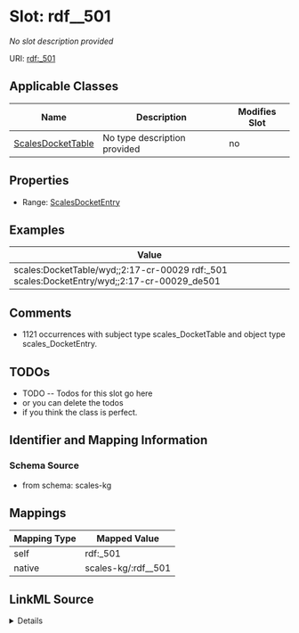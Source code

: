 

# Slot: rdf__501


_No slot description provided_





URI: [rdf:_501](http://www.w3.org/1999/02/22-rdf-syntax-ns#_501)



<!-- no inheritance hierarchy -->





## Applicable Classes

| Name | Description | Modifies Slot |
| --- | --- | --- |
| [ScalesDocketTable](../classes/ScalesDocketTable.md) | No type description provided |  no  |







## Properties

* Range: [ScalesDocketEntry](../classes/ScalesDocketEntry.md)






## Examples

| Value |
| --- |
| scales:DocketTable/wyd;;2:17-cr-00029 rdf:_501 scales:DocketEntry/wyd;;2:17-cr-00029_de501 |

## Comments

* 1121 occurrences with subject type scales_DocketTable and object type scales_DocketEntry.

## TODOs

* TODO -- Todos for this slot go here
* or you can delete the todos
* if you think the class is perfect.

## Identifier and Mapping Information







### Schema Source


* from schema: scales-kg




## Mappings

| Mapping Type | Mapped Value |
| ---  | ---  |
| self | rdf:_501 |
| native | scales-kg/:rdf__501 |




## LinkML Source

<details>
```yaml
name: rdf__501
description: No slot description provided
todos:
- TODO -- Todos for this slot go here
- or you can delete the todos
- if you think the class is perfect.
comments:
- 1121 occurrences with subject type scales_DocketTable and object type scales_DocketEntry.
examples:
- value: scales:DocketTable/wyd;;2:17-cr-00029 rdf:_501 scales:DocketEntry/wyd;;2:17-cr-00029_de501
from_schema: scales-kg
rank: 1000
slot_uri: rdf:_501
alias: rdf__501
domain_of:
- scales_DocketTable
range: scales_DocketEntry

```
</details>